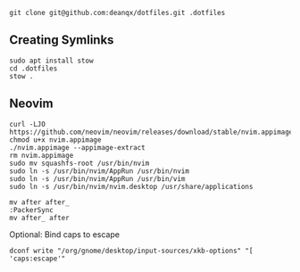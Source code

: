 ```
git clone git@github.com:deanqx/dotfiles.git .dotfiles
```

## Creating Symlinks
```
sudo apt install stow
cd .dotfiles
stow .
```

## Neovim
```
curl -LJO https://github.com/neovim/neovim/releases/download/stable/nvim.appimage
chmod u+x nvim.appimage
./nvim.appimage --appimage-extract
rm nvim.appimage
sudo mv squashfs-root /usr/bin/nvim
sudo ln -s /usr/bin/nvim/AppRun /usr/bin/nvim
sudo ln -s /usr/bin/nvim/AppRun /usr/bin/vim
sudo ln -s /usr/bin/nvim/nvim.desktop /usr/share/applications
```
```
mv after after_
:PackerSync
mv after_ after
```

Optional: Bind caps to escape
```
dconf write "/org/gnome/desktop/input-sources/xkb-options" "[ 'caps:escape'"
```
